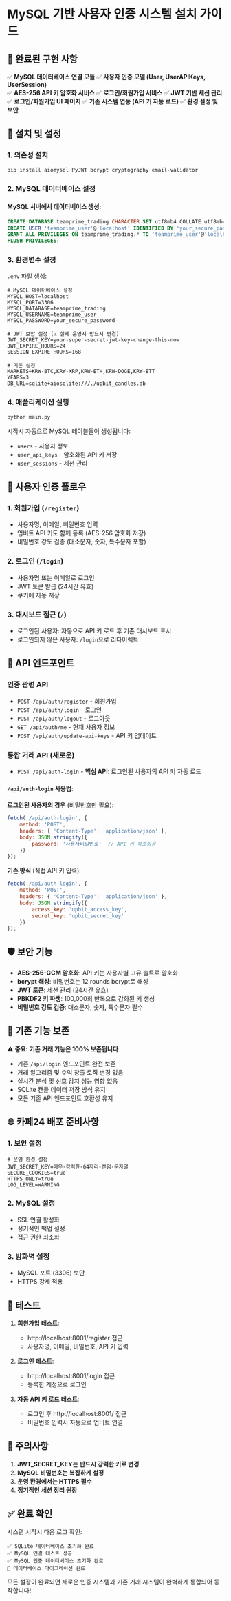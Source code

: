 # MySQL 기반 사용자 인증 시스템 설치 가이드

## 🎯 완료된 구현 사항

✅ **MySQL 데이터베이스 연결 모듈**
✅ **사용자 인증 모델 (User, UserAPIKeys, UserSession)**  
✅ **AES-256 API 키 암호화 서비스**
✅ **로그인/회원가입 서비스**
✅ **JWT 기반 세션 관리**
✅ **로그인/회원가입 UI 페이지**
✅ **기존 시스템 연동 (API 키 자동 로드)**
✅ **환경 설정 및 보안**

## 🚀 설치 및 설정

### 1. 의존성 설치

```bash
pip install aiomysql PyJWT bcrypt cryptography email-validator
```

### 2. MySQL 데이터베이스 설정

#### MySQL 서버에서 데이터베이스 생성:
```sql
CREATE DATABASE teamprime_trading CHARACTER SET utf8mb4 COLLATE utf8mb4_unicode_ci;
CREATE USER 'teamprime_user'@'localhost' IDENTIFIED BY 'your_secure_password';
GRANT ALL PRIVILEGES ON teamprime_trading.* TO 'teamprime_user'@'localhost';
FLUSH PRIVILEGES;
```

### 3. 환경변수 설정

`.env` 파일 생성:
```env
# MySQL 데이터베이스 설정
MYSQL_HOST=localhost
MYSQL_PORT=3306
MYSQL_DATABASE=teamprime_trading
MYSQL_USERNAME=teamprime_user
MYSQL_PASSWORD=your_secure_password

# JWT 보안 설정 (⚠️ 실제 운영시 반드시 변경)
JWT_SECRET_KEY=your-super-secret-jwt-key-change-this-now
JWT_EXPIRE_HOURS=24
SESSION_EXPIRE_HOURS=168

# 기존 설정
MARKETS=KRW-BTC,KRW-XRP,KRW-ETH,KRW-DOGE,KRW-BTT
YEARS=3
DB_URL=sqlite+aiosqlite:///./upbit_candles.db
```

### 4. 애플리케이션 실행

```bash
python main.py
```

시작시 자동으로 MySQL 테이블들이 생성됩니다:
- `users` - 사용자 정보
- `user_api_keys` - 암호화된 API 키 저장
- `user_sessions` - 세션 관리

## 🔐 사용자 인증 플로우

### 1. 회원가입 (`/register`)
- 사용자명, 이메일, 비밀번호 입력
- 업비트 API 키도 함께 등록 (AES-256 암호화 저장)
- 비밀번호 강도 검증 (대소문자, 숫자, 특수문자 포함)

### 2. 로그인 (`/login`)  
- 사용자명 또는 이메일로 로그인
- JWT 토큰 발급 (24시간 유효)
- 쿠키에 자동 저장

### 3. 대시보드 접근 (`/`)
- 로그인된 사용자: 자동으로 API 키 로드 후 기존 대시보드 표시
- 로그인되지 않은 사용자: `/login`으로 리다이렉트

## 🔧 API 엔드포인트

### 인증 관련 API
- `POST /api/auth/register` - 회원가입
- `POST /api/auth/login` - 로그인  
- `POST /api/auth/logout` - 로그아웃
- `GET /api/auth/me` - 현재 사용자 정보
- `POST /api/auth/update-api-keys` - API 키 업데이트

### 통합 거래 API (새로운)
- `POST /api/auth-login` - **핵심 API**: 로그인된 사용자의 API 키 자동 로드

#### `/api/auth-login` 사용법:

**로그인된 사용자의 경우** (비밀번호만 필요):
```javascript
fetch('/api/auth-login', {
    method: 'POST',
    headers: { 'Content-Type': 'application/json' },
    body: JSON.stringify({
        password: '사용자비밀번호'  // API 키 복호화용
    })
});
```

**기존 방식** (직접 API 키 입력):
```javascript
fetch('/api/auth-login', {
    method: 'POST',
    headers: { 'Content-Type': 'application/json' },
    body: JSON.stringify({
        access_key: 'upbit_access_key',
        secret_key: 'upbit_secret_key'
    })
});
```

## 🛡️ 보안 기능

- **AES-256-GCM 암호화**: API 키는 사용자별 고유 솔트로 암호화
- **bcrypt 해싱**: 비밀번호는 12 rounds bcrypt로 해싱
- **JWT 토큰**: 세션 관리 (24시간 유효)
- **PBKDF2 키 파생**: 100,000회 반복으로 강화된 키 생성
- **비밀번호 강도 검증**: 대소문자, 숫자, 특수문자 필수

## 🔄 기존 기능 보존

**⚠️ 중요: 기존 거래 기능은 100% 보존됩니다**
- 기존 `/api/login` 엔드포인트 완전 보존
- 거래 알고리즘 및 수익 창출 로직 변경 없음
- 실시간 분석 및 신호 감지 성능 영향 없음
- SQLite 캔들 데이터 저장 방식 유지
- 모든 기존 API 엔드포인트 호환성 유지

## 🌐 카페24 배포 준비사항

### 1. 보안 설정
```env
# 운영 환경 설정
JWT_SECRET_KEY=매우-강력한-64자리-랜덤-문자열
SECURE_COOKIES=true
HTTPS_ONLY=true
LOG_LEVEL=WARNING
```

### 2. MySQL 설정
- SSL 연결 활성화
- 정기적인 백업 설정
- 접근 권한 최소화

### 3. 방화벽 설정
- MySQL 포트 (3306) 보안
- HTTPS 강제 적용

## 🧪 테스트

1. **회원가입 테스트**:
   - http://localhost:8001/register 접근
   - 사용자명, 이메일, 비밀번호, API 키 입력

2. **로그인 테스트**:
   - http://localhost:8001/login 접근
   - 등록한 계정으로 로그인

3. **자동 API 키 로드 테스트**:
   - 로그인 후 http://localhost:8001/ 접근
   - 비밀번호 입력시 자동으로 업비트 연결

## 📝 주의사항

1. **JWT_SECRET_KEY는 반드시 강력한 키로 변경**
2. **MySQL 비밀번호는 복잡하게 설정**
3. **운영 환경에서는 HTTPS 필수**
4. **정기적인 세션 정리 권장**

## ✅ 완료 확인

시스템 시작시 다음 로그 확인:
```
✅ SQLite 데이터베이스 초기화 완료
✅ MySQL 연결 테스트 성공
✅ MySQL 인증 데이터베이스 초기화 완료
🎉 데이터베이스 마이그레이션 완료
```

모든 설정이 완료되면 새로운 인증 시스템과 기존 거래 시스템이 완벽하게 통합되어 동작합니다!